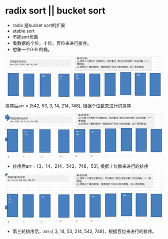 # radix sort \|\| bucket sort

* radix 是bucket sort的扩展
* stable sort
* 不能sort负数
* 看数据的个位，十位，百位来进行排序。
* 想象一个0-9 的桶。

![](../../.gitbook/assets/image%20%2824%29.png)

排序后arr = \[542, 53, 3, 14, 214, 748\],  根据个位数来进行的排序

![](../../.gitbook/assets/image%20%2823%29.png)

* 排序后arr = \[3，14，214，542，748，53\],  根据十位数来进行的排序

![](../../.gitbook/assets/image%20%2826%29.png)

* 第三轮排序后，arr=\[ 3, 14, 53, 214, 542, 748\]，根据百位来进行的排序。



